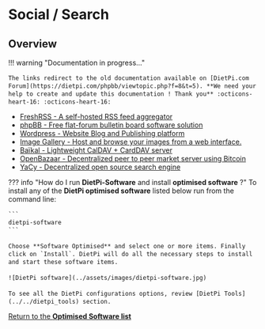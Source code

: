 # Social / Search

## Overview

!!! warning "Documentation in progress..."

    The links redirect to the old documentation available on [DietPi.com Forum](https://dietpi.com/phpbb/viewtopic.php?f=8&t=5). **We need your help to create and update this documentation ! Thank you** :octicons-heart-16: :octicons-heart-16:

- [FreshRSS - A self-hosted RSS feed aggregator](https://dietpi.com/phpbb/viewtopic.php?p=13918#p13918)  
- [phpBB - Free flat-forum bulletin board software solution](https://dietpi.com/phpbb/viewtopic.php?p=51#p51)  
- [Wordpress - Website Blog and Publishing platform](https://dietpi.com/phpbb/viewtopic.php?p=395#p395)  
- [Image Gallery - Host and browse your images from a web interface.](https://dietpi.com/phpbb/viewtopic.php?p=480#p480)  
- [Baïkal - Lightweight CalDAV + CardDAV server](https://dietpi.com/phpbb/viewtopic.php?p=1502#p1502)  
- [OpenBazaar - Decentralized peer to peer market server using Bitcoin](https://dietpi.com/phpbb/viewtopic.php?p=1796#p1796)  
- [YaCy - Decentralized open source search engine](https://dietpi.com/phpbb/viewtopic.php?p=6202#p6202)

??? info "How do I run **DietPi-Software** and install **optimised software** ?"
    To install any of the **DietPi optimised software** listed below run from the command line:

    ```
    dietpi-software
    ```

    Choose **Software Optimised** and select one or more items. Finally click on `Install`. DietPi will do all the necessary steps to install and start these software items.

    ![DietPi software](../assets/images/dietpi-software.jpg)

    To see all the DietPi configurations options, review [DietPi Tools](../../dietpi_tools) section.

[Return to the **Optimised Software list**](../../dietpi_optimised_software)
